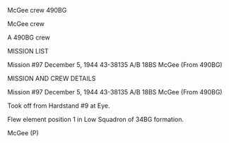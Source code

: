 





McGee crew 490BG






 




McGee crew

A 490BG crew

MISSION LIST

Mission #97 December 5, 1944 43-38135 A/B 18BS
McGee (From 490BG)

MISSION AND CREW DETAILS

Mission #97 December 5, 1944 43-38135 A/B 18BS McGee (From
490BG)

Took off from Hardstand #9 at Eye.

Flew element position 1 in Low Squadron of 34BG formation.

McGee (P)




